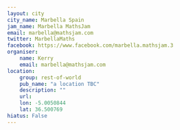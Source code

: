 ```yaml
---
layout: city                                           
city_name: Marbella Spain                                                           
jam_name: Marbella MathsJam
email: marbella@mathsjam.com
twitter: MarbellaMaths
facebook: https://www.facebook.com/marbella.mathsjam.3
organiser:
    name: Kerry
    email: marbella@mathsjam.com
location:
    group: rest-of-world
    pub_name: "a location TBC"
    description: ""
    url: 
    lon: -5.0050844
    lat: 36.500769
hiatus: False
---
```

